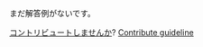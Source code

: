 
まだ解答例がないです。

[コントリビュートしませんか](https://github.com/BFEdev/BFE.dev-solutions/blob/main/question/tell-about-most-important-decision-in-your-life_ja.md)?  [Contribute guideline](https://github.com/BFEdev/BFE.dev-solutions#how-to-contribute)
